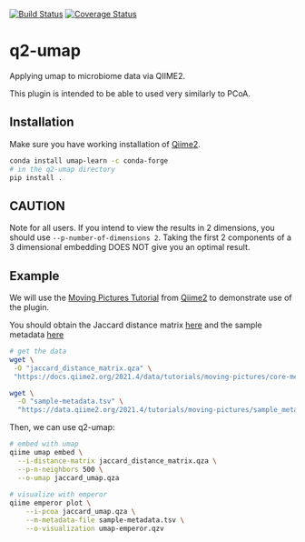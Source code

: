 [![Build Status](https://travis-ci.com/biocore/q2-umap.svg?branch=master)](https://travis-ci.com/gwarmstrong/q2-umap)
[![Coverage Status](https://coveralls.io/repos/github/biocore/q2-umap/badge.svg?branch=master)](https://coveralls.io/github/gwarmstrong/q2-umap?branch=master)
# q2-umap
Applying umap to microbiome data via QIIME2.

This plugin is intended to be able to used very similarly to PCoA.


## Installation
Make sure you have working installation of [Qiime2](https://qiime2.org).

```bash
conda install umap-learn -c conda-forge
# in the q2-umap directory
pip install . 
```

## CAUTION
Note for all users. If you intend to view the results in 2 dimensions, you 
should use `--p-number-of-dimensions 2`. Taking the first 2 components of a 3 
dimensional embedding DOES NOT give you an optimal result.

## Example
We will use the [Moving Pictures Tutorial]() from [Qiime2](https://qiime2.org)
to demonstrate use of the plugin.

You should obtain the Jaccard distance matrix [here](https://docs.qiime2.org/2021.4/data/tutorials/moving-pictures/core-metrics-results/jaccard_distance_matrix.qza)
and the sample metadata [here](https://data.qiime2.org/2021.4/tutorials/moving-pictures/sample_metadata.tsv)

```bash
# get the data
wget \
 -O "jaccard_distance_matrix.qza" \
 "https://docs.qiime2.org/2021.4/data/tutorials/moving-pictures/core-metrics-results/jaccard_distance_matrix.qza"

wget \
  -O "sample-metadata.tsv" \
  "https://data.qiime2.org/2021.4/tutorials/moving-pictures/sample_metadata.tsv"
```

Then, we can use q2-umap:
```bash
# embed with umap
qiime umap embed \
  --i-distance-matrix jaccard_distance_matrix.qza \
  --p-n-neighbors 500 \
  --o-umap jaccard_umap.qza
  
# visualize with emperor
qiime emperor plot \
    --i-pcoa jaccard_umap.qza \
    --m-metadata-file sample-metadata.tsv \
    --o-visualization umap-emperor.qzv
    
```
